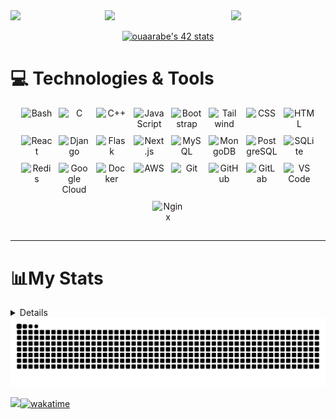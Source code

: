 <div>
<img align="left" src="https://user-images.githubusercontent.com/65187002/144930161-2f783401-8d27-4fdf-a2f7-cc0ba32f1f1f.gif" width="30%" style="display:inline;"><img align="right" src="https://user-images.githubusercontent.com/65187002/144930161-2f783401-8d27-4fdf-a2f7-cc0ba32f1f1f.gif" width="30%" style="display:inline;">
    <img src="https://readme-typing-svg.herokuapp.com/?lines=Hi!++this+is+Oumi;Welcome+to+my+profile!&font=Fira%20Code&color=%23D62F79&center=true&width=280&height=50">
    <p align="center">
      <a href="https://github.com/oakoudad/badge42">
        <img src="https://badge.mediaplus.ma/starryblue/ouaarabe" alt="ouaarabe's 42 stats" />
      </a>
    </p>
</div>






<!-- <details> -->
## 
# :computer: Technologies & Tools

<!-- Technologies Container -->

<div align="center">
  <p style="margin: 0; display: flex; flex-wrap: wrap; justify-content: center; gap: 10px;">
    <img src="https://skillicons.dev/icons?i=bash" title="Bash" style="width: 50px;">
    <img src="https://skillicons.dev/icons?i=c" title="C" style="width: 50px;">
    <img src="https://skillicons.dev/icons?i=cpp" title="C++" style="width: 50px;">
    <img src="https://skillicons.dev/icons?i=js" title="JavaScript" style="width: 50px;">
    <img src="https://skillicons.dev/icons?i=bootstrap" title="Bootstrap" style="width: 50px;">
    <img src="https://skillicons.dev/icons?i=tailwind" title="Tailwind" style="width: 50px;">
    <img src="https://skillicons.dev/icons?i=css" title="CSS" style="width: 50px;">
    <img src="https://skillicons.dev/icons?i=html" title="HTML" style="width: 50px;">
    <img src="https://skillicons.dev/icons?i=react" title="React" style="width: 50px;">
    <img src="https://skillicons.dev/icons?i=django" title="Django" style="width: 50px;">
    <img src="https://skillicons.dev/icons?i=flask" title="Flask" style="width: 50px;">
    <img src="https://skillicons.dev/icons?i=nextjs" title="Next.js" style="width: 50px;">
    <img src="https://skillicons.dev/icons?i=mysql" title="MySQL" style="width: 50px;">
    <img src="https://skillicons.dev/icons?i=mongodb" title="MongoDB" style="width: 50px;">
    <img src="https://skillicons.dev/icons?i=postgres" title="PostgreSQL" style="width: 50px;">
    <img src="https://skillicons.dev/icons?i=sqlite" title="SQLite" style="width: 50px;">
    <img src="https://skillicons.dev/icons?i=redis" title="Redis" style="width: 50px;">
    <img src="https://skillicons.dev/icons?i=gcp" title="Google Cloud" style="width: 50px;">
    <img src="https://skillicons.dev/icons?i=docker" title="Docker" style="width: 50px;">
    <img src="https://skillicons.dev/icons?i=aws" title="AWS" style="width: 50px;">
    <img src="https://skillicons.dev/icons?i=git" title="Git" style="width: 50px;">
    <img src="https://skillicons.dev/icons?i=github" title="GitHub" style="width: 50px;">
    <img src="https://skillicons.dev/icons?i=gitlab" title="GitLab" style="width: 50px;">
    <img src="https://skillicons.dev/icons?i=vscode" title="VS Code" style="width: 50px;">
    <img src="https://skillicons.dev/icons?i=nginx" title="Nginx" style="width: 50px;">
  </p>
</div>


<!-- </details> -->


##
<!-- <p align="center"> 
  Visitor count<br>
  <img src="https://profile-counter.glitch.me/oumiiii/count.svg" />
</p> -->




<hr>

# 📊My Stats
<details>
<!--     <summary style="font-weight: bold; font-size: 1.75em"><span>📊 My Stat</span><span style="font-size: 0.5em; font-style: italic;"> (Expand Skills)</span></summary> -->
  <br>
  <img src="https://github-readme-activity-graph.vercel.app/graph?username=oumaima-aarabe&radius=16&bg_color=20232a&area=true&order=5&theme=dracula" height="auto" width="100%" alt="activity-graph graph"  />
<br>
   <p align="left">
  <img width="43%" src="https://awesome-github-stats.azurewebsites.net/user-stats/oumaima-aarabe?cardType=github&theme=dracula" />
  <img width="48%" src="https://github-readme-streak-stats.herokuapp.com/?user=oumaima-aarabe&theme=dracula" />
</p>
  <br>
     <p align="center">
      <img width=370 align="center" src="https://github-readme-stats.vercel.app/api/top-langs/?username=oumaima-aarabe&theme=dracula&langs_count=12&layout=compact&hide_border=false&size_weight=0.5&count_weight=0.5" />
     </p>


<hr>


</details>

<picture>
  <source media="(prefers-color-scheme: dark)" srcset="https://raw.githubusercontent.com/oumaima-aarabe/oumaima-aarabe/output/github-contribution-grid-snake-dark.svg">
  <source media="(prefers-color-scheme: light)" srcset="https://raw.githubusercontent.com/oumaima-aarabe/oumaima-aarabe/output/github-contribution-grid-snake.svg">
  <img alt="github contribution grid snake animation" src="https://raw.githubusercontent.com/oumaima-aarabe/oumaima-aarabe/output/github-contribution-grid-snake.svg">
</picture>

<br>

![](https://komarev.com/ghpvc/?username=oumaima-aarabe&color=ff69b4&label=Visitors+count)[![wakatime](https://wakatime.com/badge/user/018ea5ef-ec13-4c0a-9a94-72ca288c5ee4.svg)](https://wakatime.com/@018ea5ef-ec13-4c0a-9a94-72ca288c5ee4)
